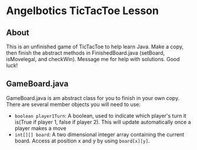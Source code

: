 # Angelbotics TicTacToe Lesson
## About
This is an unfinished game of TicTacToe to help learn Java.
Make a copy, then finish the abstract methods in FinishedBoard.java (setBoard, isMovelegal, and checkWin).
Message me for help with solutions.
Good luck!

## GameBoard.java
GameBoard.java is am abstract class for you to finish in your own copy. There are several member objects you will need to use:
- `boolean player1Turn`: A boolean, used to indicate which player's turn it is(True if player 1, false if player 2). This will update automatically once a player makes a move
- `int[][] board`: A two dimensional integer array containing the current board. Access at position x and y by using `board[x][y]`.